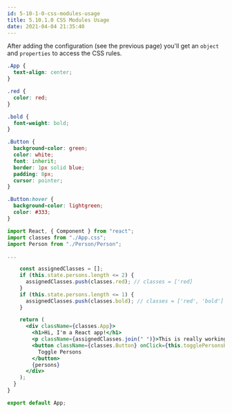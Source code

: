 ```yaml
---
id: 5-10-1-0-css-modules-usage
title: 5.10.1.0 CSS Modules Usage
date: 2021-04-04 21:35:40
---
```


After adding the configuration (see the previous page) you'll get an `object` and `properties` to access the CSS rules.

```css title="App.css" {13-25}
.App {
  text-align: center;
}

.red {
  color: red;
}

.bold {
  font-weight: bold;
}

.Button {
  background-color: green;
  color: white;
  font: inherit;
  border: 1px solid blue;
  padding: 8px;
  cursor: pointer;
}

.Button:hover {
  background-color: lightgreen;
  color: #333;
}
```

```jsx title="App.js" {2,7,9,12,16,19}
import React, { Component } from "react";
import classes from "./App.css";
import Person from "./Person/Person";

...

    const assignedClasses = [];
    if (this.state.persons.length <= 2) {
      assignedClasses.push(classes.red); // classes = ['red]
    }
    if (this.state.persons.length <= 1) {
      assignedClasses.push(classes.bold); // classes = ['red', 'bold']
    }

    return (
      <div className={classes.App}>
        <h1>Hi, I'm a React app!</h1>
        <p className={assignedClasses.join(" ")}>This is really working!</p>
        <button className={classes.Button} onClick={this.togglePersonsHandler}>
          Toggle Persons
        </button>
        {persons}
      </div>
    );
  }
}

export default App;
```
